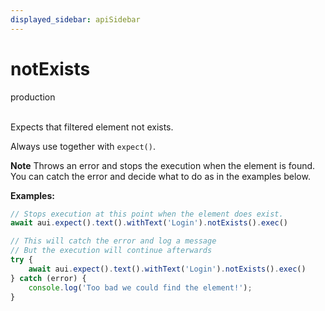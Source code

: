 ```yaml
---
displayed_sidebar: apiSidebar
---
```

# notExists
<span class="theme-doc-version-badge badge badge--success">production</span><br/><br/>

Expects that filtered element not exists.

Always use together with `expect()`.

**Note** Throws an error and stops the execution when the element is found. You can catch the error and decide what to do as in the examples below.

**Examples:**
```typescript
// Stops execution at this point when the element does exist.
await aui.expect().text().withText('Login').notExists().exec()

// This will catch the error and log a message
// But the execution will continue afterwards
try {
    await aui.expect().text().withText('Login').notExists().exec()
} catch (error) {
    console.log('Too bad we could find the element!');
}
```

